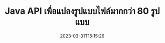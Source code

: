 ---
############################# Static ############################
layout: "product"
date: 2023-03-31T15:15:26
draft: false

product: "Conversion"
product_tag: "conversion"
platform: Java
platform_tag: java

############################# Head ############################
head_title: "Java API การแปลงเอกสาร | แปลง PDF Word Excel PPTX HTML รูปภาพ"
head_description: "Java API การแปลงเอกสาร แปลง PDF Word DOC DOCX, สเปรดชีต Excel PPT PPTX, HTML, PSD, MPT MPP, อีเมล MSG EMLX, AutoCAD และรูปแบบไฟล์รูปภาพ"

############################# Header ############################
title: "Java API เพื่อแปลงรูปแบบไฟล์มากกว่า 80 รูปแบบ"
description: "API อย่างง่ายในการรวมฟังก์ชันการแปลงเอกสารและรูปภาพเข้ากับแอปพลิเคชัน Java โดยไม่ต้องติดตั้งซอฟต์แวร์ภายนอกใดๆ"
button:
    enable: true
    icon: "fas fa-arrow-down"
    label: "ดาวน์โหลด ทดลองใช้ฟรี"
    link: "https://downloads.groupdocs.com/conversion/java"

############################# SubMenu ############################
submenu:
    enable: true
    
    left:
        img_alt: "GroupDocs.Conversion for Java"
        image: "https://www.groupdocs.cloud/templates/groupdocs/images/product-logos/groupdocs-conversion-java.png"
        product: "GroupDocs.Conversion"
        platform: "Java"

    middle:
        button:
            # button loop
            - link: "#overview"
              text: "ภาพรวม"

            # button loop
            - link: "#features"
              text: "คุณสมบัติ"

            # button loop
            - link: "#support"
              text: "สนับสนุน"

            # button loop
            - link: "https://products.groupdocs.app/conversion"
              text: "สาธิตสด"

            # button loop
            - link: "https://purchase.groupdocs.com/pricing/conversion/java"
              text: "ราคา"

    right:
        link_download: "https://downloads.groupdocs.com/conversion"
        link_learn: "https://docs.groupdocs.com/conversion/java/"
        link_buy: "https://purchase.groupdocs.com"

############################# Overview ############################
overview:
    enable: true
    content: |
      GroupDocs.Conversion for Java รวมชุด API การแปลงเอกสารที่มีประสิทธิภาพเพื่อแสดงรูปภาพและรูปแบบเอกสารในแอปพลิเคชัน Java ของคุณโดยไม่จำเป็นต้องติดตั้งซอฟต์แวร์เพิ่มเติม มันทำการแรสเตอร์ของเอกสารโดยกำเนิดและแปลงเป็น SVG+HTML+CSS เพื่อปรับปรุงคุณภาพของการดูเอกสารในขณะที่ให้ผลลัพธ์ที่มีข้อความจริงและมีความเที่ยงตรงสูง การใช้ API การแสดงเอกสาร – ดู PDF, HTML, XML, Microsoft Office Word, เวิร์กชีต Excel, งานนำเสนอ PowerPoint, อีเมล Outlook, ไดอะแกรม Visio, โปรเจ็กต์, เมตาไฟล์, รูปภาพ และรูปแบบไฟล์อื่นๆ ได้อย่างง่ายดายและลดความเสี่ยงในการเขียนโปรแกรม นอกจากนี้ยังสามารถแสดงไฟล์ที่ป้องกันด้วยรหัสผ่านและอนุญาตให้แสดงเอกสารในรูปแบบ HTML, รูปภาพ หรือ PDF หลังจากการเรนเดอร์ ไลบรารีการแปลงไฟล์ของเราปรับแต่งได้ค่อนข้างมาก เนื่องจากทำให้คุณสามารถแสดงเอกสารทั้งหมด หรือแสดงผลบางส่วนเพื่อเพิ่มความเร็วในกระบวนการ ผ่าน GroupDocs.Conversion สำหรับ Java API คุณสามารถดูหน้า ช่วงเซลล์เฉพาะในสเปรดชีต หรือแม้แต่แสดงชั้นเอกสารแต่ละชั้นในรูปแบบต่างๆ เช่น PDF และ CAD

      GroupDocs.Conversion for Java API ช่วยให้คุณแสดงเอกสารโดยมี/ไม่มีคำอธิบายประกอบหรือความคิดเห็นสำหรับรูปแบบไฟล์ที่รองรับ นอกจากนี้ยังช่วยให้คุณสามารถเพิ่มไดเร็กทอรีแบบอักษรที่กำหนดเองและดึงข้อมูลเอกสารพื้นฐาน เช่น FileType, Extension, Name, PageCount เป็นต้น
    tabs:
      enable: true
      
      ## TAB ONE ##
      tab_one:
        description: |
          ต่อไปนี้เป็นภาพรวมของ GroupDocs.Conversion for Java:
        
        right:
          enable: true
          icon: "fab fa-html5"
          title: "ภาพรวม"
          content: |
            * ตรวจหาประเภทไฟล์อัตโนมัติ
            * แปลงเอกสาร
            * แปลงงานนำเสนอ
            * แปลงสเปรดชีต
            * แปลงภาพแรสเตอร์
            * แปลงเอกสาร PDF
            * แปลงรูปแบบอื่น
            * ใช้ลายน้ำ
            * ระบุรหัสผ่านไฟล์
            * ปรับแต่งการแปลง

      ## TAB TWO ##
      tab_two:
        description: |
          GroupDocs.Conversion for Java รองรับการแปลงระหว่าง [รูปแบบไฟล์เอกสาร] ที่เป็นที่นิยมและใช้กันทั่วไป (https://docs.groupdocs.com/conversion/net/supported-document-formats/)

        left:
          enable: true
          table:
            # table loop
            - title: "แปลงจาก:"
              content: |
                * **เอกสาร**: DOC, DOCX, DOCM, DOT, DOTX, DOTM, RTF, TXT, ODT, OTT
                * **สเปรดชีต**: XLS, XLSX, XLSM, XLSB, CSV, XLS2003, ODS, TSV, XLT, XLTX, XLTM, XLAM, FODS, SXC
                * **การนำเสนอ**: PPT, PPTX, PPS, PPSX, ODP, POT, POTX, POTM, PPTM, PPSM, FODP
                * **รูปภาพ**: TIF, TIFF, JPG, JPEG, PNG, GIF, BMP, ICO, DIB, JPC, JPEG-LS, JPEG2000
                * **พกพา**: PDF, XPS, OXPS, EPUB
                * **HTML**: HTM, HTML, MHTML
                * **เมตาไฟล์**: EMZ, WMZ
                * **PhotoShop**: PSD
                * **โครงการ**: MPP, MPT, MPX
                * **Outlook**: PST, OST
                * **อีเมล**: ผงชูรส, EML, EMLX
                * **ไดอะแกรม**: VSD, VSDX, VSDM, VSS, VSSM, VST, VSTM, VSX, VTX, VDW, VDX, SVG, SVGZ
                * **AutoCAD**: DXF, DWG, DWF, STL, IFC, DWT
                * **PostScript**: EPS, PS, PSL, CGM
                * **CorelDRAW**: CDR, CMX
                * **อื่นๆ**: VCF, PLT, LGS, OTG, MD, AI, LOG

        right:
          enable: true
          table:
            # table loop
            - title: "เปลี่ยนเป็น:"
              content: |
                * **เอกสาร**: DOC, DOCX, DOCM, DOT, DOTX, DOTM, RTF, TXT, ODT, OTT
                * **สเปรดชีต**: XLS, XLSX, XLSM, XLSB, CSV, XLS2003, TSV, XLTX, ODS, XLAM, FODS, DIF, SXC
                * **การนำเสนอ**: PPT, PPTX, PPS, PPSX, ODP, POTX, POTM, PPTM, PPSM, FODP
                * **รูปภาพ**: TIF, TIFF, JPG, JPEG, PNG, GIF, BMP, ICO, JPEG2000
                * **เมตาไฟล์**: EMF, WMF, EMZ, WMZ
                * **แผนภาพ**: SVGZ
                * **พกพา**: PDF, XPS
                * **HTML**: HTM, HTML, MHTML
                * **อื่นๆ**: MD

      ## TAB THREE ##
      tab_three:
        description: |
          GroupDocs.Conversion for Java รองรับระบบปฏิบัติการ กรอบงาน และตัวจัดการแพ็คเกจต่อไปนี้:
      
        left:
          enable: true
          table:
            # table loop
            - icon: "fab fa-windows"
              title: "ระบบปฏิบัติการ"
              content: |
                Windows Desktop, Windows Server, Linux, MacOS

            # table loop
            - icon: "fas fa-code"
              title: "กรอบงานที่รองรับ"
              content: |
                Java runtime: J2SE 6.0 and above

        right:
          enable: true
          table:
            # table loop
            - icon: "fas fa-box"
              title: "ตัวจัดการแพ็คเกจ"
              content: |
                Maven

            # table loop
            - icon: "fas fa-tools"
              title: "ตัวจัดการแพ็คเกจ"
              content: |
                NetBeans, Intellij IDEA, Eclipse, etc.

############################# Features ############################
features:
    enable: true
    title: "GroupDocs.Conversion for Java คุณสมบัติ"

    feature:
      # feature loop
      - icon: "fas fa-copy"
        content: "บูรณาการที่ง่ายดาย & การออกใบอนุญาตแบบมีมิเตอร์"

      # feature loop
      - icon: "fas fa-eye"
        content: "ตั้งค่าตัวเลือกการซูมเริ่มต้นเมื่อแปลงเป็น Words, Slides หรือ Cells"

      # feature loop
      - icon: "fas fa-bolt"
        content: "แปลงเป็น/จากรูปแบบภาพแรสเตอร์ยอดนิยมทั้งหมด & กำหนด DPI รูปภาพ ความสูง & ความกว้าง"
      
      # feature loop
      - icon: "fas fa-file-powerpoint"
        content: "แปลงไฟล์ PDF และรูปภาพเป็นระดับสีเทา & ทำเอกสาร PDF เป็นเส้นตรงสำหรับเว็บ"

      # feature loop
      - icon: "fas fa-code"
        content: "ระบุระดับบุ๊กมาร์ก ระดับหัวเรื่อง และระดับที่ขยายในการแปลง Word เป็น PDF/XPS"

      # feature loop
      - icon: "fas fa-cloud"
        content: "กำหนดค่า & วางลายน้ำในเอกสารที่แปลงเป็นพื้นหลังเพื่อแสดงด้านหลังข้อความ"

      # feature loop
      - icon: "fas fa-remove-format"
        content: "แสดงส่วนหัวของอีเมลระหว่างการแปลงจากอีเมล"

      # feature loop
      - icon: "fas fa-comment-slash"
        content: "ตั้งค่าไดเร็กทอรีฟอนต์แบบกำหนดเอง & โหลด/เปลี่ยนฟอนต์อย่างชัดเจนระหว่างการแปลงเอกสาร"

      # feature loop
      - icon: "fas fa-location-arrow"
        content: "ตั้งค่าแบบอักษรเริ่มต้นเพื่อแทนที่แบบอักษรที่ขาดหายไปสำหรับการแปลงเอกสาร สไลด์ และสเปรดชีต"

      # feature loop
      - icon: "fas fa-wrench"
        content: "แปลงสเปรดชีตด้วยเส้นตารางและลบความคิดเห็นออกจากสไลด์ขณะแปลง"

      # feature loop
      - icon: "fas fa-columns"
        content: "แปลงหน้าเอกสารเฉพาะเป็นรูปแบบ PDF และแปลงช่วงเซลล์เฉพาะในสเปรดชีต"

      # feature loop
      - icon: "fas fa-file-word"
        content: "แสดงชีตที่ซ่อนอยู่ & ข้ามแถวและคอลัมน์ว่างขณะแปลงสเปรดชีต"

      # feature loop
      - icon: "fas fa-envelope"
        content: "นับจำนวนหน้าทั้งหมดของเอกสาร & ตั้งรหัสผ่านเป็นเอกสารที่ไม่มีการป้องกันระหว่างการแปลง"

      # feature loop
      - icon: "fas fa-print"
        content: "ตัวเลือกในการลบคำอธิบายประกอบและไฟล์ที่ฝังจาก PDF"

      # feature loop
      - icon: "fas fa-file-archive"
        content: "สร้างมาร์กอัปที่สอดคล้องกับ HTML 5 เมื่อแปลงเป็น HTML"

      # feature loop
      - icon: "fas fa-lock"
        content: "ตรวจหาประเภทแหล่งที่มาโดยอัตโนมัติ & ส่งกลับ Conversion ที่เป็นไปได้ทั้งหมดเมื่อแปลงจาก Stream"

      # feature loop
      - icon: "fas fa-file-code"
        content: "ความสามารถในการส่งคืนแต่ละหน้าในสตรีมแยกกันขณะแปลงเป็น PDF หรือ HTML"
      
      # feature loop
      - icon: "fas fa-fill-drip"
        content: "แสดง/ซ่อนมาร์กอัป ความคิดเห็น และติดตามการเปลี่ยนแปลงขณะแปลงจาก Word"

      # feature loop
      - icon: "fas fa-file-excel"
        content: "การแปลง DOCX เป็น Tiff G3 พร้อมตัวเลือกการแรเงา"

      # feature loop
      - icon: "fas fa-heading"
        content: "แปลงเค้าโครงเฉพาะเมื่อแปลงจากเอกสาร CAD"

      # feature loop
      - icon: "fas fa-project-diagram"
        content: "ตั้งชื่ออัตโนมัติเมื่อบันทึกเอกสารที่แปลงเป็นไฟล์"

      # feature loop
      - icon: "fas fa-cube"
        content: "Metered Licensing รองรับการเรียกเก็บเงินตามการใช้งาน API"

      # feature loop
      - icon: "fab fa-uncharted"
        content: "แปลงไดอะแกรมเป็นรูปแบบไฟล์ประมวลผลคำ"
      
      # feature loop
      - icon: "fab fa-uncharted"
        content: "เพิ่มหมายเลขหน้าขณะแปลง HTML เป็นเอกสารประมวลผลคำ"

      # feature loop
      - icon: "fab fa-uncharted"
        content: "แปลงเอกสาร XML เป็นรูปแบบใดก็ได้โดยไม่ต้องแปลง"

      # feature loop
      - icon: "fab fa-uncharted"
        content: "ตรวจสอบความคืบหน้าของการแปลงไฟล์ (เริ่ม, สิ้นสุด) โดยตรงจากแอปพลิเคชันฝั่งไคลเอ็นต์"

    more_feature:
      # more_feature_loop
      - title: "การแปลงรูปแบบเอกสารอย่างง่ายโดยใช้ Java"
        content: |
          คุณสามารถแปลงรูปแบบไฟล์ของเอกสารประเภทต่างๆ ได้มากมายโดยใช้ API ของ GroupDocs.Conversion for Java ที่นี่ คุณจะพบกับโค้ดสองสามบรรทัดเพื่อทำการแปลงเอกสารพื้นฐานโดยใช้ Java  
            
          {features.more_feature.step1} 
          {features.more_feature.step2} 
          {features.more_feature.step3} 
            
          ```java    
           // โหลดไฟล์ต้นฉบับ DOCX สำหรับการแปลง
          Converter converter = new Converter("input.docx");
          // เตรียมตัวเลือกการแปลงสำหรับรูปแบบเป้าหมาย PDF
          ConvertOptions convertOptions = new FileType().fromExtension("pdf").getConvertOptions();
          // แปลงเป็นรูปแบบ PDF
          converter.convert("output.pdf", convertOptions);
          ```
            
      # more_feature_loop
      - title: "อ่านเอกสารจาก URL หรือเส้นทางสำหรับการแปลง"
        content: "เมื่อใช้ API ของ GroupDocs.Conversion for Java คุณจะอ่านเอกสารอินพุตจากเส้นทางไฟล์และ URL ได้ ในขณะที่คุณสามารถบันทึกเอกสารเอาต์พุตเป็นไฟล์หรือส่งออกไปยังสตรีมได้โดยตรง"

      # more_feature_loop
      - title: "การสนับสนุนทางเทคนิคที่ครอบคลุม"
        content: |
          GroupDocs.Conversion for Java เป็น API ที่เรียบง่ายและตรงประเด็น ซึ่งคุณสามารถรวมเข้ากับแอปพลิเคชันที่ใช้ Java ของคุณได้อย่างง่ายดาย อย่างไรก็ตาม เพื่อให้คุณพร้อมใช้งานในเวลาไม่นาน เรายังมีตัวอย่างโค้ดที่ง่ายต่อการติดตามและเอกสาร API ที่ครอบคลุม  
            
          * PdfA_1A
          * PdfA_1B
          * PdfA_2A
          * PdfA_3A
          * PdfA_2B
          * PdfA_2U
          * PdfA_3B
          * PdfA_3U
          * v1_3
          * v1_4
          * v1_5
          * v1_6
          * v1_7
          * PdfX_1A
          * PdfX3

############################# Support ############################
support:
    enable: true

############################# Solutions ############################
solutions:
    enable: true
    title: "GroupDocs.Conversion นำเสนอ API การแปลงเอกสารสำหรับสภาพแวดล้อมการพัฒนายอดนิยมอื่นๆ"

    solution:
        # solution loop
        - img_alt: "GroupDocs.Conversion สำหรับ .NET"
          image: "https://www.groupdocs.cloud/templates/groupdocs/images/product-logos/groupdocs-conversion-net.png"
          product: "GroupDocs.Conversion"
          platform: ".สุทธิ"
          link: "/conversion/net/"

############################# Back to top ###############################
back_to_top:
  enable: true
---